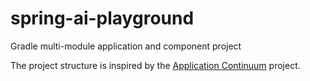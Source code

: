 # spring-ai-playground

Gradle multi-module application and component project

The project structure is inspired by the [Application Continuum](https://www.appcontinuum.io/) project.